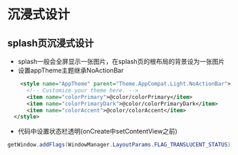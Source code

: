 # 沉浸式设计

## splash页沉浸式设计
  - splash一般会全屏显示一张图片，在splash页的根布局的背景设为一张图片
  - 设置appTheme主题继承NoActionBar
  ```xml
      <style name="AppTheme" parent="Theme.AppCompat.Light.NoActionBar">
        <!-- Customize your theme here. -->
        <item name="colorPrimary">@color/colorPrimary</item>
        <item name="colorPrimaryDark">@color/colorPrimaryDark</item>
        <item name="colorAccent">@color/colorAccent</item>
    </style>
  ```
  - 代码中设置状态栏透明(onCreate中setContentView之前)
  ```java
  getWindow.addFlags(WindowManager.LayoutParams.FLAG_TRANSLUCENT_STATUS)
  ```
  

